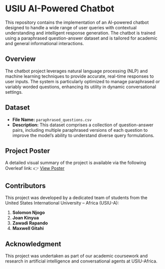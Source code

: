 # USIU AI-Powered Chatbot

This repository contains the implementation of an AI-powered chatbot designed to handle a wide range of user queries with contextual understanding and intelligent response generation. The chatbot is trained using a paraphrased question-answer dataset and is tailored for academic and general informational interactions.

## Overview

The chatbot project leverages natural language processing (NLP) and machine learning techniques to provide accurate, real-time responses to user inputs. The system is particularly optimized to manage paraphrased or variably worded questions, enhancing its utility in dynamic conversational settings.

## Dataset

* **File Name:** `paraphrased_questions.csv`
* **Description:** This dataset comprises a collection of question-answer pairs, including multiple paraphrased versions of each question to improve the model’s ability to understand diverse query formulations.

## Project Poster

A detailed visual summary of the project is available via the following Overleaf link:
👉 [View Poster](https://www.overleaf.com/read/rdygbrqwyswh#3adb02)

## Contributors

This project was developed by a dedicated team of students from the United States International University – Africa (USIU-A):

1. **Solomon Njogo**
2. **Joan Kinyua**
3. **Zawadi Rapando**
4. **Maxwell Gitahi**

## Acknowledgment

This project was undertaken as part of our academic coursework and research in artificial intelligence and conversational agents at USIU-Africa. 
